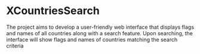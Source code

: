 # XCountriesSearch
The project aims to develop a user-friendly web interface that displays flags and names of all countries along with a search feature. Upon searching, the interface will show flags and names of countries matching the search criteria
